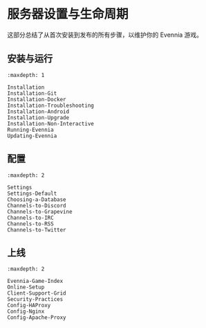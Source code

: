 # 服务器设置与生命周期

这部分总结了从首次安装到发布的所有步骤，以维护你的 Evennia 游戏。

## 安装与运行

```{toctree}
:maxdepth: 1

Installation
Installation-Git
Installation-Docker
Installation-Troubleshooting
Installation-Android
Installation-Upgrade
Installation-Non-Interactive
Running-Evennia
Updating-Evennia
```

## 配置

```{toctree}
:maxdepth: 2

Settings
Settings-Default
Choosing-a-Database
Channels-to-Discord
Channels-to-Grapevine
Channels-to-IRC
Channels-to-RSS
Channels-to-Twitter
```

## 上线

```{toctree} 
:maxdepth: 2

Evennia-Game-Index
Online-Setup
Client-Support-Grid
Security-Practices
Config-HAProxy
Config-Nginx
Config-Apache-Proxy
```
